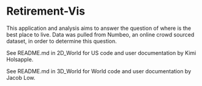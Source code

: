 # Retirement-Vis

This application and analysis aims to answer the question of where is the best place to live. Data was pulled from Numbeo, an online crowd sourced dataset, in order to determine this question.

See README.md in 2D_World for US code and user documentation by Kimi Holsapple.

See README.md in 3D_World for World code and user documentation by Jacob Low.
